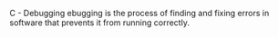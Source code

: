 C - Debugging
ebugging is the process of finding and fixing errors in software that prevents it from running correctly. 